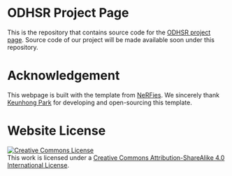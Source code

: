 # ODHSR Project Page
This is the repository that contains source code for the [ODHSR project page](https://eth-ait.github.io/ODHSR). Source code of our project will be made available soon under this repository.

# Acknowledgement
This webpage is built with the template from [NeRFies](https://github.com/nerfies/nerfies.github.io). We sincerely thank <a href="https://keunhong.com/">Keunhong Park</a> for developing and open-sourcing this template.

# Website License
<a rel="license" href="http://creativecommons.org/licenses/by-sa/4.0/"><img alt="Creative Commons License" style="border-width:0" src="https://i.creativecommons.org/l/by-sa/4.0/88x31.png" /></a><br />This work is licensed under a <a rel="license" href="http://creativecommons.org/licenses/by-sa/4.0/">Creative Commons Attribution-ShareAlike 4.0 International License</a>.
